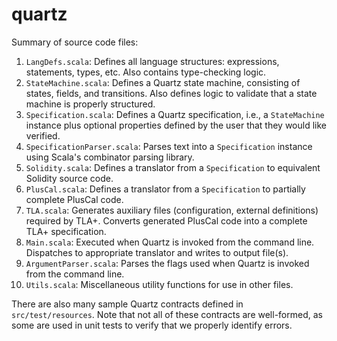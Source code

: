 # quartz

Summary of source code files:
  1. `LangDefs.scala`: Defines all language structures: expressions, statements, types, etc. Also contains type-checking logic.
  2. `StateMachine.scala`: Defines a Quartz state machine, consisting of states, fields, and transitions. Also defines logic to validate that a state machine is properly structured.
  3. `Specification.scala`: Defines a Quartz specification, i.e., a `StateMachine` instance plus optional properties defined by the user that they would like verified.
  4. `SpecificationParser.scala`: Parses text into a `Specification` instance using Scala's combinator parsing library.
  5. `Solidity.scala`: Defines a translator from a `Specification` to equivalent Solidity source code.
  6. `PlusCal.scala`: Defines a translator from a `Specification` to partially complete PlusCal code.
  7. `TLA.scala`: Generates auxiliary files (configuration, external definitions) required by TLA+. Converts generated PlusCal code into a complete TLA+ specification.
  8. `Main.scala`: Executed when Quartz is invoked from the command line. Dispatches to appropriate translator and writes to output file(s).
  9. `ArgumentParser.scala`: Parses the flags used when Quartz is invoked from the command line.
  10. `Utils.scala`: Miscellaneous utility functions for use in other files.
  
  There are also many sample Quartz contracts defined in `src/test/resources`. Note that not all of these contracts are well-formed, as some are used in unit tests to verify that we properly identify errors.
